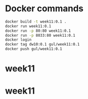 # Docker commands
 ```bash
 docker build -t week11:0.1 .
 docker run week11:0.1
 docker run -p 80:80 week11:0.1
 docker run -p 8033:80 week11:0.1
 docker login
 docker tag dw10:0.1 gul/week11:0.1
 docker push gul/week11:0.1
```
# week11
# week11
